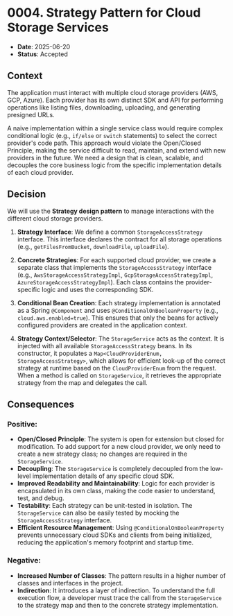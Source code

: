 # 0004. Strategy Pattern for Cloud Storage Services

- **Date**: 2025-06-20
- **Status**: Accepted

## Context

The application must interact with multiple cloud storage providers (AWS, GCP, Azure). Each provider has its own distinct SDK and API for performing operations like listing files, downloading, uploading, and generating presigned URLs.

A naive implementation within a single service class would require complex conditional logic (e.g., `if/else` or `switch` statements) to select the correct provider's code path. This approach would violate the Open/Closed Principle, making the service difficult to read, maintain, and extend with new providers in the future. We need a design that is clean, scalable, and decouples the core business logic from the specific implementation details of each cloud provider.

## Decision

We will use the **Strategy design pattern** to manage interactions with the different cloud storage providers.

1.  **Strategy Interface**: We define a common `StorageAccessStrategy` interface. This interface declares the contract for all storage operations (e.g., `getFilesFromBucket`, `downloadFile`, `uploadFile`).

2.  **Concrete Strategies**: For each supported cloud provider, we create a separate class that implements the `StorageAccessStrategy` interface (e.g., `AwsStorageAccessStrategyImpl`, `GcpStorageAccessStrategyImpl`, `AzureStorageAccessStrategyImpl`). Each class contains the provider-specific logic and uses the corresponding SDK.

3.  **Conditional Bean Creation**: Each strategy implementation is annotated as a Spring `@Component` and uses `@ConditionalOnBooleanProperty` (e.g., `cloud.aws.enabled=true`). This ensures that only the beans for actively configured providers are created in the application context.

4.  **Strategy Context/Selector**: The `StorageService` acts as the context. It is injected with all available `StorageAccessStrategy` beans. In its constructor, it populates a `Map<CloudProviderEnum, StorageAccessStrategy>`, which allows for efficient look-up of the correct strategy at runtime based on the `CloudProviderEnum` from the request. When a method is called on `StorageService`, it retrieves the appropriate strategy from the map and delegates the call.

## Consequences

### Positive:
- **Open/Closed Principle**: The system is open for extension but closed for modification. To add support for a new cloud provider, we only need to create a new strategy class; no changes are required in the `StorageService`.
- **Decoupling**: The `StorageService` is completely decoupled from the low-level implementation details of any specific cloud SDK.
- **Improved Readability and Maintainability**: Logic for each provider is encapsulated in its own class, making the code easier to understand, test, and debug.
- **Testability**: Each strategy can be unit-tested in isolation. The `StorageService` can also be easily tested by mocking the `StorageAccessStrategy` interface.
- **Efficient Resource Management**: Using `@ConditionalOnBooleanProperty` prevents unnecessary cloud SDKs and clients from being initialized, reducing the application's memory footprint and startup time.

### Negative:
- **Increased Number of Classes**: The pattern results in a higher number of classes and interfaces in the project.
- **Indirection**: It introduces a layer of indirection. To understand the full execution flow, a developer must trace the call from the `StorageService` to the strategy map and then to the concrete strategy implementation.
